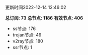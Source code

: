 更新时间2022-12-14 12:46:02

**总订阅: 73**
**总节点: 1186**
**有效节点: 406**
- ss节点: 176
- trojan节点: 49
- v2ray节点: 180
- ssr节点: 1
